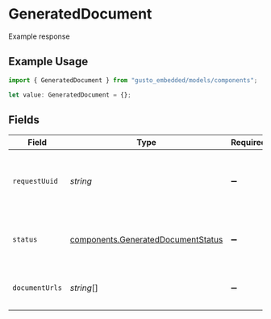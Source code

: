 # GeneratedDocument

Example response

## Example Usage

```typescript
import { GeneratedDocument } from "gusto_embedded/models/components";

let value: GeneratedDocument = {};
```

## Fields

| Field                                                                                    | Type                                                                                     | Required                                                                                 | Description                                                                              |
| ---------------------------------------------------------------------------------------- | ---------------------------------------------------------------------------------------- | ---------------------------------------------------------------------------------------- | ---------------------------------------------------------------------------------------- |
| `requestUuid`                                                                            | *string*                                                                                 | :heavy_minus_sign:                                                                       | A unique identifier of the Generated Document request                                    |
| `status`                                                                                 | [components.GeneratedDocumentStatus](../../models/components/generateddocumentstatus.md) | :heavy_minus_sign:                                                                       | Current status of the Generated Document                                                 |
| `documentUrls`                                                                           | *string*[]                                                                               | :heavy_minus_sign:                                                                       | The array of urls to access the documents.                                               |